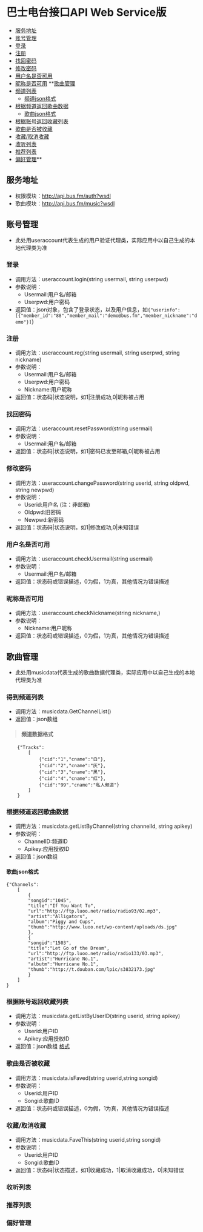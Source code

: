 # 巴士电台接口API Web Service版 #
  * [服务地址](http://code.google.com/p/bus-fm-api/wiki/WebService#服务地址)
  * [账号管理](http://code.google.com/p/bus-fm-api/wiki/WebService#账号管理)
  * [登录](http://code.google.com/p/bus-fm-api/wiki/WebService#登录)
  * [注册](http://code.google.com/p/bus-fm-api/wiki/WebService#注册)
  * [找回密码](http://code.google.com/p/bus-fm-api/wiki/WebService#找回密码)
  * [修改密码](http://code.google.com/p/bus-fm-api/wiki/WebService#修改密码)
  * [用户名是否可用](http://code.google.com/p/bus-fm-api/wiki/WebService#用户名是否可用)
  * [昵称是否可用](http://code.google.com/p/bus-fm-api/wiki/WebService#昵称是否可用)
**[歌曲管理](http://code.google.com/p/bus-fm-api/wiki/WebService#歌曲管理)
  * [频道列表](http://code.google.com/p/bus-fm-api/wiki/WebService#得到频道列表)
    * [频道json格式](http://code.google.com/p/bus-fm-api/wiki/WebService#频道数据格式)
  * [根据频道返回歌曲数据](http://code.google.com/p/bus-fm-api/wiki/WebService#根据频道返回歌曲数据)
    * [歌曲json格式](http://code.google.com/p/bus-fm-api/wiki/WebService#歌曲json格式)
  * [根据账号返回收藏列表](http://code.google.com/p/bus-fm-api/wiki/WebService#根据账号返回收藏列表)
  * [歌曲是否被收藏](http://code.google.com/p/bus-fm-api/wiki/WebService#歌曲是否被收藏)
  * [收藏/取消收藏](http://code.google.com/p/bus-fm-api/wiki/WebService#收藏/取消收藏)
  * [收听列表](http://code.google.com/p/bus-fm-api/wiki/WebService#收听列表)
  * [推荐列表](http://code.google.com/p/bus-fm-api/wiki/WebService#推荐列表)
  * [偏好管理](http://code.google.com/p/bus-fm-api/wiki/WebService#偏好管理)**

## 服务地址 ##
  * 权限模块：http://api.bus.fm/auth?wsdl
  * 歌曲模块：http://api.bus.fm/music?wsdl
## 账号管理 ##
  * 此处用useraccount代表生成的用户验证代理类，实际应用中以自己生成的本地代理类为准
### 登录 ###
  * 调用方法：useraccount.login(string usermail, string userpwd)
  * 参数说明：
    * Usermail:用户名/邮箱
    * Userpwd:用户密码
  * 返回值：json对象，包含了登录状态，以及用户信息，如`{"userinfo":[{"member_id":"88","member_mail":"demo@bus.fm","member_nickname":"demo"}]`}
### 注册 ###
  * 调用方法：useraccount.reg(string usermail, string userpwd, string nickname)
  * 参数说明：
    * Usermail:用户名/邮箱
    * Userpwd:用户密码
    * Nickname:用户昵称
  * 返回值：状态码|状态说明，如1|注册成功,0|昵称被占用
### 找回密码 ###
  * 调用方法：useraccount.resetPassword(string usermail)
  * 参数说明：
    * Usermail:用户名/邮箱
  * 返回值：状态码|状态说明，如1|密码已发至邮箱,0|昵称被占用
### 修改密码 ###
  * 调用方法：useraccount.changePassword(string userid, string oldpwd, string newpwd)
  * 参数说明：
    * Userid:用户名 (注：非邮箱)
    * Oldpwd:旧密码
    * Newpwd:新密码
  * 返回值：状态码|状态说明，如1|修改成功,0|未知错误
### 用户名是否可用 ###
  * 调用方法：useraccount.checkUsermail(string usermail)
  * 参数说明：
    * Usermail:用户名/邮箱
  * 返回值：状态码或错误描述，0为假，1为真，其他情况为错误描述
### 昵称是否可用 ###
  * 调用方法：useraccount.checkNickname(string nickname,)
  * 参数说明：
    * Nickname:用户昵称
  * 返回值：状态码或错误描述，0为假，1为真，其他情况为错误描述
## 歌曲管理 ##
  * 此处用musicdata代表生成的歌曲数据代理类，实际应用中以自己生成的本地代理类为准
### 得到频道列表 ###
  * 调用方法：musicdata.GetChannelList()
  * 返回值：json数组
> #### 频道数据格式 ####
```
	{"Tracks":
		[
			{"cid":"1","cname":"白"},
			{"cid":"2","cname":"灰"},
			{"cid":"3","cname":"黑"},
			{"cid":"4","cname":"红"},
			{"cid":"99","cname":"私人频道"}
		]
	} 
```
### 根据频道返回歌曲数据 ###
  * 调用方法：musicdata.getListByChannel(string channelId, string apikey)
  * 参数说明：
    * ChannelID:频道ID
    * Apikey:应用授权ID
  * 返回值：json数组
#### 歌曲json格式 ####
```
{"Channels":
	[
		{
		"songid":"1045",
		"title":"If You Want To",
		"url":"http://ftp.luoo.net/radio/radio93/02.mp3",
		"artist":"Alligators",
		"album":"Piggy and Cups",
		"thumb":"http://www.luoo.net/wp-content/uploads/ds.jpg"
		},
		{
		"songid":"1503",
		"title":"Let Go of the Dream",
		"url":"http://ftp.luoo.net/radio/radio133/03.mp3",
		"artist":"Hurricane No.1",
		"albutm":"Hurricane No.1",
		"thumb":"http://t.douban.com/lpic/s3832173.jpg"
		}
	]
}
```
### 根据账号返回收藏列表 ###
  * 调用方法：musicdata.getListByUserID(string userid, string apikey)
  * 参数说明：
    * Userid:用户ID
    * Apikey:应用授权ID
  * 返回值：json数组 [格式](http://code.google.com/p/bus-fm-api/wiki/WebService#歌曲json格式)
### 歌曲是否被收藏 ###
  * 调用方法：musicdata.isFaved(string userid,string songid)
  * 参数说明：
    * Userid:用户ID
    * Songid:歌曲ID
  * 返回值：状态码或错误描述，0为假，1为真，其他情况为错误描述
### 收藏/取消收藏 ###
  * 调用方法：musicdata.FaveThis(string userid,string songid)
  * 参数说明：
    * Userid:用户ID
    * Songid:歌曲ID
  * 返回值：状态码|状态描述，如1|收藏成功，1|取消收藏成功，0|未知错误
### 收听列表 ###
### 推荐列表 ###
### 偏好管理 ###